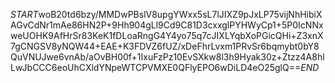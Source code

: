 $START$woB20td6bzy/MMDwPBslV8upgYWxx5sL7lJIXZ9pJxLP75vijNhHibiXAGvCdNr1mAe86HN2P+9Hh904gLl9Cd9C81D3cxxglPYHWyCp1+5P0IcNNxweUOHK9AfHrSr83KeK1fDLoaRngG4Y4yo75q7cJIXLYqbXoPGicQHi+Z3xnX7gCNGSV8yNQW44+EAE+K3FDVZ6fUZ/xDeFhrLvxm1PRvSr6bqmybt0bY8QuVNUJwe6vnAb/aOvBH00f+1IxuFzPz10EvSXkw8l3h9Hyak30z+Ztzz4A8hlLwJbCCC6eoUhCXldYNpeWTCPVMXE0QFlyEPO6wDiLD4eO25glQ==$END$